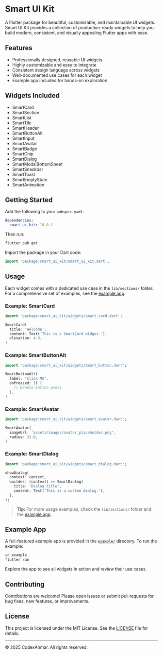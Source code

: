 # Smart UI Kit

A Flutter package for beautiful, customizable, and maintainable UI widgets. Smart UI Kit provides a collection of production-ready widgets to help you build modern, consistent, and visually appealing Flutter apps with ease.

## Features

- Professionally designed, reusable UI widgets
- Highly customizable and easy to integrate
- Consistent design language across widgets
- Well-documented use cases for each widget
- Example app included for hands-on exploration

## Widgets Included

- SmartCard
- SmartSection
- SmartList
- SmartTile
- SmartHeader
- SmartButtonAlt
- SmartInput
- SmartAvatar
- SmartBadge
- SmartChip
- SmartDialog
- SmartModalBottomSheet
- SmartSnackbar
- SmartToast
- SmartEmptyState
- SmartAnimation

## Getting Started

Add the following to your `pubspec.yaml`:

```yaml
dependencies:
  smart_ui_kit: ^0.0.1
```

Then run:

```sh
flutter pub get
```

Import the package in your Dart code:

```dart
import 'package:smart_ui_kit/smart_ui_kit.dart';
```

## Usage

Each widget comes with a dedicated use case in the `lib/sections/` folder. For a comprehensive set of examples, see the [example app](example/).

### Example: SmartCard

```dart
import 'package:smart_ui_kit/widgets/smart_card.dart';

SmartCard(
  title: 'Welcome',
  content: Text('This is a SmartCard widget.'),
  elevation: 4.0,
)
```

### Example: SmartButtonAlt

```dart
import 'package:smart_ui_kit/widgets/smart_button.dart';

SmartButtonAlt(
  label: 'Click Me',
  onPressed: () {
    // Handle button press
  },
)
```

### Example: SmartAvatar

```dart
import 'package:smart_ui_kit/widgets/smart_avatar.dart';

SmartAvatar(
  imageUrl: 'assets/images/avatar_placeholder.png',
  radius: 32.0,
)
```

### Example: SmartDialog

```dart
import 'package:smart_ui_kit/widgets/smart_dialog.dart';

showDialog(
  context: context,
  builder: (context) => SmartDialog(
    title: 'Dialog Title',
    content: Text('This is a custom dialog.'),
  ),
);
```

> **Tip:** For more usage examples, check the `lib/sections/` folder and the [example app](example/).

## Example App

A full-featured example app is provided in the [`example/`](example/) directory. To run the example:

```sh
cd example
flutter run
```

Explore the app to see all widgets in action and review their use cases.

## Contributing

Contributions are welcome! Please open issues or submit pull requests for bug fixes, new features, or improvements.

## License

This project is licensed under the MIT License. See the [LICENSE](LICENSE) file for details.

---

© 2025 CodexAhmar. All rights reserved.

